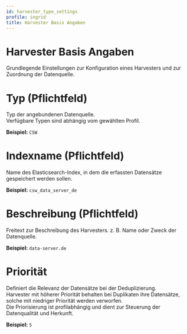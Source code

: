 ```yaml
---
id: harvester_type_settings
profile: ingrid
title: Harvester Basis Angaben
---
```


# Harvester Basis Angaben

Grundlegende Einstellungen zur Konfiguration eines Harvesters und zur Zuordnung der Datenquelle.

# Typ (Pflichtfeld)

Typ der angebundenen Datenquelle.  
Verfügbare Typen sind abhängig vom gewählten Profil.

**Beispiel:** `CSW`

# Indexname (Pflichtfeld)

Name des Elasticsearch-Index, in dem die erfassten Datensätze gespeichert werden sollen.

**Beispiel:** `csw_data_server_de`

# Beschreibung (Pflichtfeld)

Freitext zur Beschreibung des Harvesters. z. B. Name oder Zweck der Datenquelle.

**Beispiel:** `data-server.de`

# Priorität

Definiert die Relevanz der Datensätze bei der Deduplizierung.  
Harvester mit höherer Priorität behalten bei Duplikaten ihre Datensätze, solche mit niedriger Priorität werden verworfen.  
Die Priorisierung ist profilabhängig und dient zur Steuerung der Datenqualität und Herkunft.

**Beispiel:** `5`
